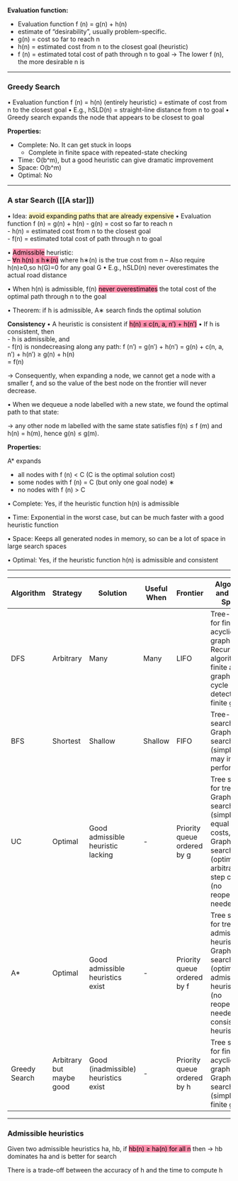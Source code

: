 
**Evaluation function:**
- Evaluation function f (n) = g(n) + h(n)  
-  estimate of “desirability”, usually problem-specific.  
- g(n) = cost so far to reach n  
- h(n) = estimated cost from n to the closest goal (heuristic) 
- f (n) = estimated total cost of path through n to goal
-> The lower f (n), the more desirable n is

---

### Greedy Search

• Evaluation function f (n) = h(n) (entirely heuristic) = estimate of cost from n to the closest goal
• E.g., hSLD(n) = straight-line distance from n to goal
• Greedy search expands the node that appears to be closest to goal

**Properties:**
-   Complete: No. It can get stuck in loops
    -   Complete in finite space with repeated-state checking
-   Time: O(b^m), but a good heuristic can give dramatic improvement
-   Space: O(b^m)
-   Optimal: No

---

### A star Search ([[A star]])
• Idea: <mark style="background: #FFF3A3A6;">avoid expanding paths that are already expensive</mark> 
• Evaluation function f (n) = g(n) + h(n)
	-  g(n) = cost so far to reach n  
	-  h(n) = estimated cost from n to the closest goal  
	- f(n) = estimated total cost of path through n to goal

• <mark style="background: #FF5582A6;">Admissible</mark> heuristic:  
	– <mark style="background: #FF5582A6;">∀n h(n) ≤ h∗(n)</mark> where h∗(n) is the true cost from n 
	– Also require h(n)≥0,so h(G)=0 for any goal G
• E.g., hSLD(n) never overestimates the actual road distance

• When h(n) is admissible, f(n) <mark style="background: #FF5582A6;">never overestimates</mark> the total cost of the optimal path through n to the goal

• Theorem: if h is admissible, A∗ search finds the optimal solution

**Consistency**
• A heuristic is consistent if <mark style="background: #FF5582A6;">h(n) ≤ c(n, a, n′) + h(n′)</mark>
• If h is consistent, then  
	- h is admissible, and  
	- f(n) is nondecreasing along any path: 
		f (n′) = g(n′) + h(n′)
				= g(n) + c(n, a, n′) + h(n′) ≥ g(n) + h(n)  
				= f(n)

-> Consequently, when expanding a node, we cannot get a node with a smaller f, and so the value of the best node on the frontier will never decrease.

• When we dequeue a node labelled with a new state, we found the optimal path to that state:

-> any other node m labelled with the same state satisfies f(n) ≤ f (m) and h(n) = h(m), hence g(n) ≤ g(m).


**Properties:**

A* expands  
- all nodes with f (n) < C (C is the optimal solution cost)
- some nodes with f (n) = C (but only one goal node) ∗
- no nodes with f (n) > C

• Complete: 
	Yes, if the heuristic function h(n) is admissible 
	
• Time: 
	Exponential in the worst case, but can be much faster with a good heuristic function 
	
• Space:
	Keeps all generated nodes in memory, so can be a lot of space in large search spaces 
	
• Optimal:
	Yes, if the heuristic function h(n) is admissible and consistent

---

| Algorithm | Strategy | Solution | Useful When | Frontier | Algorithm and State Space |
|-----------|----------|----------|-------------|----------|--------------------------|
| DFS       | Arbitrary | Many     | Many        | LIFO     | Tree-search for finite acyclic graphs, Recursive algorithm for finite acyclic graphs, Add cycle detection for finite graphs |
| BFS       | Shortest | Shallow | Shallow    | FIFO     | Tree-search, Graph search (simple) may improve performance |
| UC        | Optimal | Good admissible heuristic lacking | - | Priority queue ordered by g | Tree search for trees, Graph-search (simple) for equal step costs, Graph-search (optimal) for arbitrary step costs (no reopening needed) |
| A*        | Optimal | Good admissible heuristics exist | - | Priority queue ordered by f | Tree search for trees and admissible heuristics, Graph-search (optimal) for admissible heuristics (no reopening needed for consistent heuristics) |
| Greedy Search | Arbitrary but maybe good | Good (inadmissible) heuristics exist | - | Priority queue ordered by h | Tree search for finite acyclic graphs, Graph search (simple) for finite graphs |


---

### Admissible heuristics

Given two admissible heuristics ha, hb, if <mark style="background: #FF5582A6;">hb(n) ≥ ha(n) for all n</mark> then 
-> hb dominates ha and is better for search

There is a trade-off between the accuracy of h and the time to compute h







